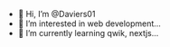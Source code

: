 - 👋 Hi, I’m @Daviers01
- 👀 I’m interested in web development...
- 🌱 I’m currently learning qwik, nextjs...

<!---
Daviers01/Daviers01 is a ✨ special ✨ repository because its `README.md` (this file) appears on your GitHub profile.
You can click the Preview link to take a look at your changes.
--->
